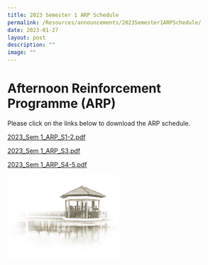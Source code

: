 ```yaml
---
title: 2023 Semester 1 ARP Schedule
permalink: /Resources/announcements/2023Semester1ARPSchedule/
date: 2023-01-27
layout: post
description: ""
image: ""
---
```

# **Afternoon Reinforcement Programme (ARP)**

Please click on the links below to download the ARP schedule.

[2023_Sem 1_ARP_S1-2.pdf](/files/ARP%20Schedule/2023_Sem%201_ARP_S1-2.pdf)

[2023_Sem 1_ARP_S3.pdf](/files/ARP%20Schedule/2023_Sem%201_ARP_S3.pdf)

[2023_Sem 1_ARP_S4-5.pdf](/files/ARP%20Schedule/2023_Sem%201_ARP_S4-5.pdf)

<img src="/images/pavilion.png" 
     style="width:50%">